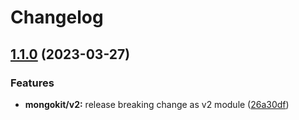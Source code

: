 # Changelog

## [1.1.0](https://github.com/Yapcheekian/gomodules/compare/mongokit/v1.0.0...mongokit/v1.1.0) (2023-03-27)


### Features

* **mongokit/v2:** release breaking change as v2 module ([26a30df](https://github.com/Yapcheekian/gomodules/commit/26a30df60e6d813545230aa67ad5bcba042c237b))
